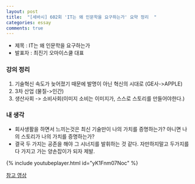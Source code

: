 ```yaml
---
layout: post
title:  "[세바시] 602회 'IT는 왜 인문학을 요구하는가' 요약 정리  "
categories: essay
comments: true
---
```



- 제목 : IT는 왜 인문학을 요구하는가
- 발표자 : 최진기 오마이스쿨 대표
  
  
### 강의 정리
1. 기술혁신 속도가 늦어졌기 때문에 발명이 아닌 혁신의 시대로 (GE사->APPLE)
2. 3차 산업 (물질->인간)
3. 생산사회 -> 소비사회(이미지 소비는 이미지가, 스스로 스토리를 만들어야한다.)

### 내 생각
- 회사생활을 하면서 느끼는것은 최신 기술만이 나의 가치를 증명하는가? 아니면 나의 스토리가 나의 가치를 증명하는가?
- 결국 두 가지는 공존을 해야 그 시너지를 발휘하는 것 같다. 자만하지말고 두가지를 다 가지고 가는 양손잡이가 되자 제발. 



{% include youtubeplayer.html id="yK1Fnm07Noc" %}

[참고 영상](https://www.youtube.com/watch?v=miJhrWBHhwo)



